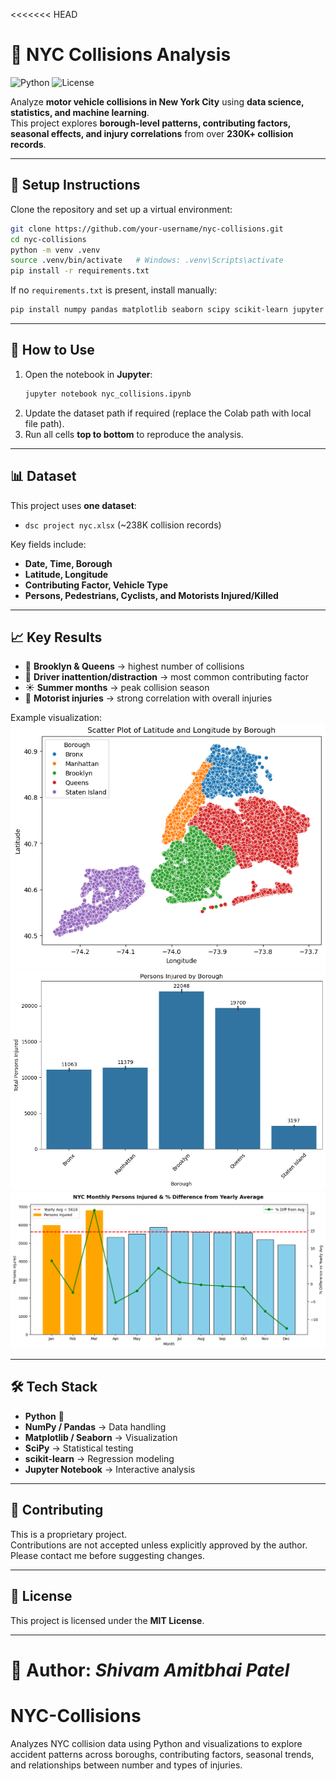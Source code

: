 <<<<<<< HEAD
# 🚦 NYC Collisions Analysis

![Python](https://img.shields.io/badge/python-3.10-blue)
![License](https://img.shields.io/badge/license-Proprietary-red)

Analyze **motor vehicle collisions in New York City** using **data science, statistics, and machine learning**.  
This project explores **borough-level patterns, contributing factors, seasonal effects, and injury correlations** from over **230K+ collision records**.

---

## 📂 Setup Instructions
Clone the repository and set up a virtual environment:

```bash
git clone https://github.com/your-username/nyc-collisions.git
cd nyc-collisions
python -m venv .venv
source .venv/bin/activate   # Windows: .venv\Scripts\activate
pip install -r requirements.txt
```

If no `requirements.txt` is present, install manually:

```bash
pip install numpy pandas matplotlib seaborn scipy scikit-learn jupyter
```

---

## 🔄 How to Use
1. Open the notebook in **Jupyter**:
   ```bash
   jupyter notebook nyc_collisions.ipynb
   ```
2. Update the dataset path if required (replace the Colab path with local file path).  
3. Run all cells **top to bottom** to reproduce the analysis.

---

## 📊 Dataset
This project uses **one dataset**:
- `dsc project nyc.xlsx` (~238K collision records)

Key fields include:
- **Date, Time, Borough**  
- **Latitude, Longitude**  
- **Contributing Factor, Vehicle Type**  
- **Persons, Pedestrians, Cyclists, and Motorists Injured/Killed**

---

## 📈 Key Results
- 🚗 **Brooklyn & Queens** → highest number of collisions  
- 📱 **Driver inattention/distraction** → most common contributing factor  
- ☀️ **Summer months** → peak collision season  
- 🔗 **Motorist injuries** → strong correlation with overall injuries  

Example visualization:  
![Borough](images/borough.png)  
![Persons Injured By Borough](images/persons_injured_borough.png)
![Monthly Persons Injured](images/monthly_injured.png)

---

## 🛠️ Tech Stack
- **Python** 🐍  
- **NumPy / Pandas** → Data handling  
- **Matplotlib / Seaborn** → Visualization  
- **SciPy** → Statistical testing  
- **scikit-learn** → Regression modeling  
- **Jupyter Notebook** → Interactive analysis

---

## 🤝 Contributing
This is a proprietary project.  
Contributions are not accepted unless explicitly approved by the author.  
Please contact me before suggesting changes.

---

## 📜 License
This project is licensed under the **MIT License**.  

---

📌 **Author:** *Shivam Amitbhai Patel*
=======
# NYC-Collisions
Analyzes NYC collision data using Python and visualizations to explore accident patterns across boroughs, contributing factors, seasonal trends, and relationships between number and types of  injuries.
